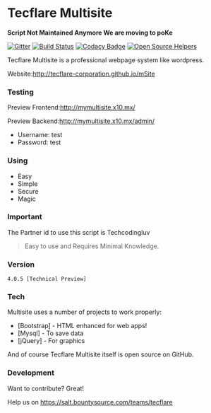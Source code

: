 # Tecflare Multisite

**Script Not Maintained Anymore We are moving to poKe**


[![Gitter](https://badges.gitter.im/Join%20Chat.svg)](https://gitter.im/Tecflare-Corporation/mSite?utm_source=badge&utm_medium=badge&utm_campaign=pr-badge)
[![Build Status](https://travis-ci.org/Tecflare-Corporation/mSite.svg?branch=master)](https://travis-ci.org/Tecflare-Corporation/mSite)
[![Codacy Badge](https://api.codacy.com/project/badge/grade/80d424e7f98749549cc314b4fc827abd)](https://www.codacy.com/app/dodiaraculus/mSite)
[![Open Source Helpers](https://www.codetriage.com/tecflare-corporation/easy-large-websites/badges/users.svg)](https://www.codetriage.com/tecflare-corporation/easy-large-websites)


Tecflare Multisite is a professional webpage system like wordpress.

Website:http://tecflare-corporation.github.io/mSite

### Testing 

Preview Frontend:http://mymultisite.x10.mx/

Preview Backend:http://mymultisite.x10.mx/admin/

- Username: test
- Password: test
### Using

  - Easy
  - Simple
  - Secure
  - Magic

### Important
The Partner id to use this script is Techcodingluv

>Easy to use and Requires Minimal Knowledge.


### Version
```
4.0.5 [Technical Preview]
```

### Tech

Multisite uses a number of projects to work properly:

* [Bootstrap] - HTML enhanced for web apps!
* [Mysql] - To save data
* [jQuery] - For graphics

And of course Tecflare Multisite itself is open source on GitHub.

### Development

Want to contribute? Great!

Help us on https://salt.bountysource.com/teams/tecflare





